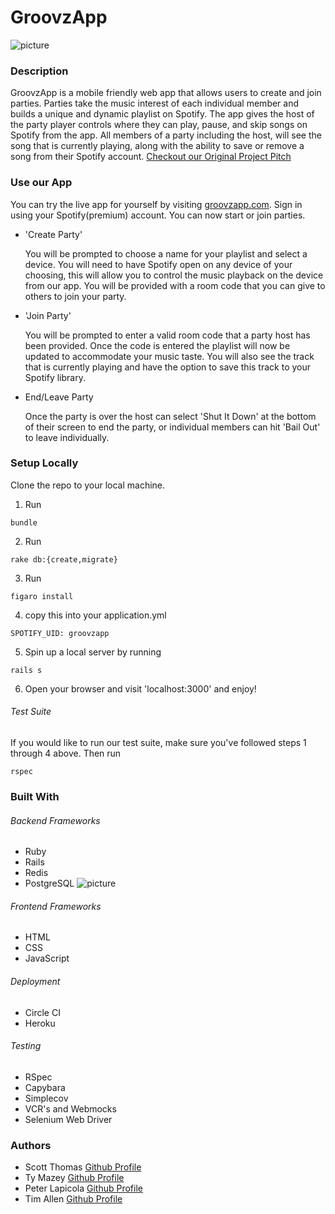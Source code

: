 # GroovzApp
![picture](public/groovz_algorithm_og.png)

### Description
GroovzApp is a mobile friendly web app that allows users to create and join parties. Parties take the music interest of each individual member and builds a unique and dynamic playlist on Spotify. The app gives the host of the party player controls where they can play, pause, and skip songs on Spotify from the app. All members of a party including the host, will see the song that is currently playing, along with the ability to save or remove a song from their Spotify account.
[Checkout our Original Project Pitch](project_pitch.md)


### Use our App
You can try the live app for yourself by visiting [groovzapp.com](http://groovzapp.com).
Sign in using your Spotify(premium) account. You can now start or join parties.
- 'Create Party'

   You will be prompted to choose a name for your playlist and select a device. You will need to have Spotify open on any device of your choosing, this will allow you to control the music playback on the device from our app. You will be provided with a room code that you can give to others to join your party.
- 'Join Party'

  You will be prompted to enter a valid room code that a party host has been provided. Once the code is entered the playlist will now be updated to accommodate your music taste. You will also see the track that is currently playing and have the option to save this track to your Spotify library.

- End/Leave Party

  Once the party is over the host can select 'Shut It Down' at the bottom of their screen to end the party, or individual members can hit 'Bail Out' to leave individually.

### Setup Locally
Clone the repo to your local machine.
1. Run
```
bundle
```
2. Run
```
rake db:{create,migrate}
```
3. Run
```
figaro install
```
4. copy this into your application.yml
```
SPOTIFY_UID: groovzapp
```
5. Spin up a local server by running
```
rails s
```
6. Open your browser and visit 'localhost:3000' and enjoy!

###### Test Suite
If you would like to run our test suite, make sure you've followed steps 1 through 4 above.
Then run
```
rspec
```

### Built With
###### Backend Frameworks
- Ruby
- Rails
- Redis
- PostgreSQL
![picture](public/database_schema.png)

###### Frontend Frameworks
- HTML
- CSS
- JavaScript

###### Deployment
- Circle CI
- Heroku

###### Testing
- RSpec
- Capybara
- Simplecov
- VCR's and Webmocks
- Selenium Web Driver

### Authors
- Scott Thomas [Github Profile](https://github.com/smthom05)
- Ty Mazey [Github Profile](https://github.com/tymazey)
- Peter Lapicola [Github Profile](https://github.com/plapicola)
- Tim Allen [Github Profile](https://github.com/timnallen)
